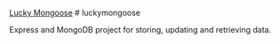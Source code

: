 [Lucky Mongoose](https://github.com/kschweighauser/luckymongoose/blob/master/Mongoose.png) # luckymongoose

Express and MongoDB project for storing, updating and retrieving data.
